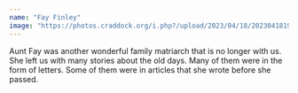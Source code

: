 ```yaml
---
name: "Fay Finley"
image: "https://photos.craddock.org/i.php?/upload/2023/04/18/20230418190940-3d6e1f3f-la.jpg"
---
```

Aunt Fay was another wonderful family matriarch that is no longer with us. She left us with many stories about the old days. Many of them were in the form of letters. Some of them were in articles that she wrote before she passed. 
